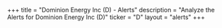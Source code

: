 +++
title = "Dominion Energy Inc (D) - Alerts"
description = "Analyze the Alerts for Dominion Energy Inc (D)"
ticker = "D"
layout = "alerts"
+++

